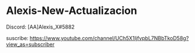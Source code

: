 # Alexis-New-Actualizacion

Discord: [AA]Alexis_X#5882

suscribe: https://www.youtube.com/channel/UCh5X1IjfvpbL7NBbTkoD58g?view_as=subscriber
